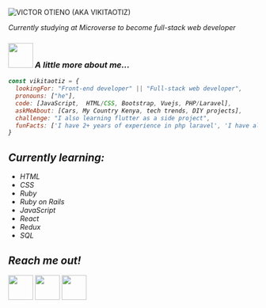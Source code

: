 ![VICTOR OTIENO (AKA VIKITAOTIZ)](https://user-images.githubusercontent.com/42869046/114173584-1093a400-9940-11eb-92b5-e202fa59f8b8.png)

<p><em>Currently studying at Microverse to become full-stack web developer</p>

### <img src="https://lh3.googleusercontent.com/proxy/xg119N9vDTabWvtb8vqn4XgtMCtMvMqITgXDFpufnHbzIjGw87sasamQaNFOCKa4VCDiJt08IyEV3a4rZj7P1gdeC6ktBx0u3Q" width="50"> A little more about me...  

```javascript
const vikitaotiz = {
  lookingFor: "Front-end developer" || "Full-stack web developer",
  pronouns: ["he"],
  code: [JavaScript,  HTML/CSS, Bootstrap, Vuejs, PHP/Laravel],
  askMeAbout: [Cars, My Country Kenya, tech trends, DIY projects],
  challenge: "I also learning flutter as a side project",
  funFacts: ['I have 2+ years of experience in php laravel', 'I have also worked with vuejs, vuetify and nuxtjs']
}
```

## Currently learning:
<ul>
  <li>HTML</li>
  <li>CSS</li>
  <li>Ruby</li>
  <li>Ruby on Rails</li>
  <li>JavaScript</li>
  <li>React</li>
  <li>Redux</li>
  <li>SQL</li>
</ul>

## Reach me out!

<a href="https://www.linkedin.com/in/victor-otieno-22ba7773/"><img align="center" height="50px" width="50px" src="https://freepngimg.com/download/linkedin/69408-business-icons-symbol-linkedin-computer-logo-icon.png"></a>
<a href="https://twitter.com/victoro29641869"><img align="center" height="50px" width="50px" src="https://icons-for-free.com/iconfiles/png/512/logo+twitter+twitter+logo+icon-1320167831451644641.png"></a>
<a href="mailto:victorotieno598@gmail.com"><img align="center" height="50px" width="50px" src="https://www.freepngimg.com/download/gmail/68253-icons-by-computer-inbox-android-email-gmail.png"></a>

